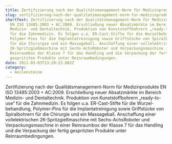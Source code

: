 ```yaml
---
title: Zertifizierung nach der Qualitätsmanagement-Norm für Medizin­produkte | 2011
slug: zertifizierung-nach-der-qualitatsmanagement-norm-fur-medizin­produkte-2011
shortText: Zertifizierung nach der Qualitätsmanagement-Norm für Medizin­produkte
  EN ISO 13485:2003 + AC:2009. Erschließung neuer Absatzmärkte im Bereich
  Medizin- und Dental­technik. Produktion von Kunststoffbohrern „ready-to-use“
  für die Zahnmedizin. Es folgen u.a. ER-Cast-Stifte für die Wurzel­behandlung,
  Polymer-Pins für die Implantat­reinigung sowie Griffstücke von Spiralbohrern
  für die Chirurgie und ein Massage­ball. Anschaffung einer vollelektrischen
  2K-Spritzgießmaschine mit Sechs-AchsRoboter und Verpackungsmaschine in einer
  Reinraumbox der Klasse 7 für das Handling und die Verpackung der fertig
  gespritzten Produkte unter Reinraumbedingungen.
date: 2011-03-03T13:29:23.682Z
category:
  - meilensteine
---
```

Zertifizierung nach der Qualitätsmanagement-Norm für Medizin­produkte EN ISO 13485:2003 + AC:2009. Erschließung neuer Absatzmärkte im Bereich Medizin- und Dental­technik. Produktion von Kunststoffbohrern „ready-to-use“ für die Zahnmedizin. Es folgen u.a. ER-Cast-Stifte für die Wurzel­behandlung, Polymer-Pins für die Implantat­reinigung sowie Griffstücke von Spiralbohrern für die Chirurgie und ein Massage­ball. Anschaffung einer vollelektrischen 2K-Spritzgießmaschine mit Sechs-AchsRoboter und Verpackungsmaschine in einer Reinraumbox der Klasse 7 für das Handling und die Verpackung der fertig gespritzten Produkte unter Reinraumbedingungen.
